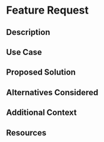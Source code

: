 # Feature Request

## Description
<!-- Provide a brief description of the requested feature -->

## Use Case
<!-- Describe the use case or scenario where this feature would be useful -->

## Proposed Solution
<!-- Describe your proposed solution or implementation for the requested feature -->

## Alternatives Considered
<!-- Describe any alternative solutions or approaches you considered, if applicable -->

## Additional Context
<!-- Add any other context, screenshots, or mockups about the feature request here -->

## Resources
<!-- If applicable, provide any relevant resources, links, or documentation that might support the feature request -->
